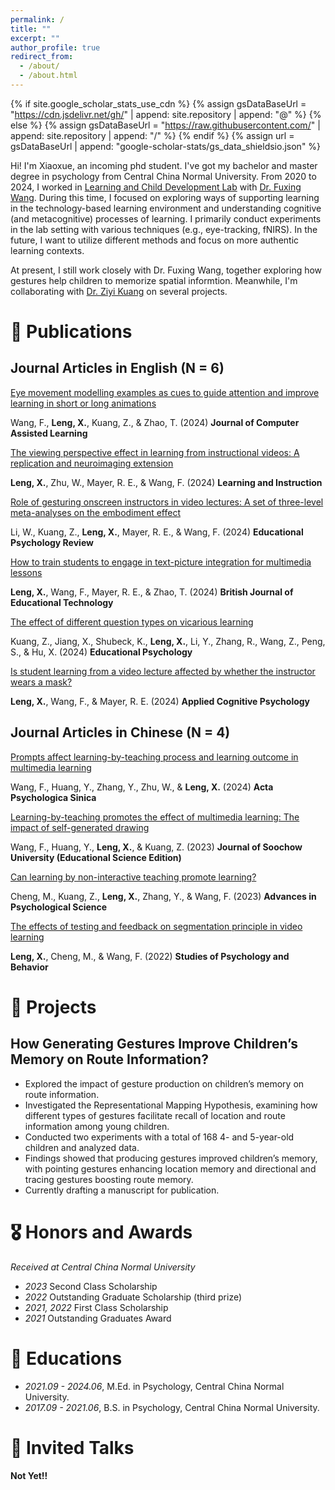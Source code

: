 ```yaml
---
permalink: /
title: ""
excerpt: ""
author_profile: true
redirect_from: 
  - /about/
  - /about.html
---
```


{% if site.google_scholar_stats_use_cdn %}
{% assign gsDataBaseUrl = "https://cdn.jsdelivr.net/gh/" | append: site.repository | append: "@" %}
{% else %}
{% assign gsDataBaseUrl = "https://raw.githubusercontent.com/" | append: site.repository | append: "/" %}
{% endif %}
{% assign url = gsDataBaseUrl | append: "google-scholar-stats/gs_data_shieldsio.json" %}

<span class='anchor' id='about-me'></span>

Hi! I'm Xiaoxue, an incoming phd student. I've got my bachelor and master degree in psychology from Central China Normal University. From 2020 to 2024, I worked in [Learning and Child Development Lab](https://fxwang1.wixsite.com/landcdlab) with [Dr. Fuxing Wang](https://psych.ccnu.edu.cn/info/1132/5162.htm). During this time, I focused on exploring ways of supporting learning in the technology-based learning environment and understanding cognitive (and metacognitive) processes of learning. I primarily conduct experiments in the lab setting with various techniques (e.g., eye-tracking, fNIRS). In the future, I want to utilize different methods and focus on more authentic learning contexts.

At present, I still work closely with Dr. Fuxing Wang, together exploring how gestures help children to memorize spatial informtion. Meanwhile, I'm collaborating with [Dr. Ziyi Kuang](https://www.researchgate.net/profile/Ziyi-Kuang) on several projects.


# 📝 Publications 

## Journal Articles in English (N = 6)

[Eye movement modelling examples as cues to guide attention and improve learning in short or long animations](https://doi.org/10.1111/jcal.13094)

Wang, F., **Leng, X.**, Kuang, Z., & Zhao, T. (2024) **Journal of Computer Assisted Learning**

[The viewing perspective effect in learning from instructional videos: A replication and neuroimaging extension](https://doi.org/10.1016/j.learninstruc.2024.102004)

**Leng, X.**, Zhu, W., Mayer, R. E., & Wang, F. (2024) **Learning and Instruction**

[Role of gesturing onscreen instructors in video lectures: A set of three-level meta-analyses on the embodiment effect](https://doi.org/10.1007/s10648-024-09910-0)

Li, W., Kuang, Z., **Leng, X.**, Mayer, R. E., & Wang, F. (2024) **Educational Psychology Review**

[How to train students to engage in text-picture integration for multimedia lessons](https://doi.org/10.1111/bjet.13419)

**Leng, X.**, Wang, F., Mayer, R. E., & Zhao, T. (2024) **British Journal of Educational Technology**

[The effect of different question types on vicarious learning](https://doi.org/10.1080/01443410.2024.2325589)

Kuang, Z., Jiang, X., Shubeck, K., **Leng, X.**, Li, Y., Zhang, R., Wang, Z., Peng, S., & Hu, X. (2024) **Educational Psychology**

[Is student learning from a video lecture affected by whether the instructor wears a mask?](https://doi.org/10.1002/acp.4169)

**Leng, X.**, Wang, F., & Mayer, R. E. (2024) **Applied Cognitive Psychology**

## Journal Articles in Chinese (N = 4)

[Prompts affect learning-by-teaching process and learning outcome in multimedia learning](https://doi.org/10.3724/SP.J.1041.2024.00469)

Wang, F., Huang, Y., Zhang, Y., Zhu, W., & **Leng, X.** (2024) **Acta Psychologica Sinica**

[Learning-by-teaching promotes the effect of multimedia learning: The impact of self-generated drawing](https://doi.org/10.19563/j.cnki.sdjk.2023.03.008)

Wang, F., Huang, Y., **Leng, X.**, & Kuang, Z. (2023) **Journal of Soochow University (Educational Science Edition)**

[Can learning by non-interactive teaching promote learning?](https://doi.org/10.3724/SP.J.1042.2023.00769)

Cheng, M., Kuang, Z., **Leng, X.**, Zhang, Y., & Wang, F. (2023) **Advances in Psychological Science**

[The effects of testing and feedback on segmentation principle in video learning](https://doi.org/10.12139/j.1672-0628.2022.01.008)

**Leng, X.**, Cheng, M., & Wang, F. (2022) **Studies of Psychology and Behavior**

# 📑 Projects 

## **How Generating Gestures Improve Children’s Memory on Route Information?**
- Explored the impact of gesture production on children’s memory on route information.
- Investigated the Representational Mapping Hypothesis, examining how different types of gestures facilitate recall of location and route information among young children.
- Conducted two experiments with a total of 168 4- and 5-year-old children and analyzed data.
- Findings showed that producing gestures improved children’s memory, with pointing gestures enhancing location memory and directional and tracing gestures boosting route memory.
- Currently drafting a manuscript for publication.

# 🎖 Honors and Awards
*Received at Central China Normal University*
- *2023* Second Class Scholarship
- *2022* Outstanding Graduate Scholarship (third prize)
- *2021, 2022* First Class Scholarship
- *2021* Outstanding Graduates Award

# 📖 Educations
- *2021.09 - 2024.06*, M.Ed. in Psychology, Central China Normal University. 
- *2017.09 - 2021.06*, B.S. in Psychology, Central China Normal University. 

# 💬 Invited Talks
**Not Yet!!**
